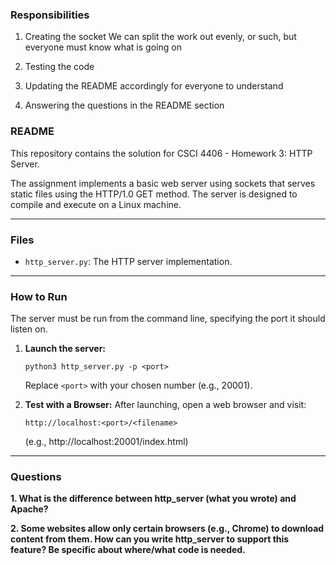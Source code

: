 ### Responsibilities
1. Creating the socket
   We can split the work out evenly, or such, but everyone must know what is going on
   
2. Testing the code

3. Updating the README accordingly for everyone to understand

4. Answering the questions in the README section

### README

This repository contains the solution for CSCI 4406 - Homework 3: HTTP Server.

The assignment implements a basic web server using sockets that serves static files using the HTTP/1.0 GET method. The server is designed to compile and execute on a Linux machine.

---

### Files

* `http_server.py`: The HTTP server implementation.

---

### How to Run

The server must be run from the command line, specifying the port it should listen on.

1.  **Launch the server:**
    ```
    python3 http_server.py -p <port>
    ```
    Replace `<port>` with your chosen number (e.g., 20001).

2.  **Test with a Browser:**
    After launching, open a web browser and visit:
    ```
    http://localhost:<port>/<filename>
    ```
    (e.g., http://localhost:20001/index.html)

---

### Questions

**1. What is the difference between http_server (what you wrote) and Apache?**


**2. Some websites allow only certain browsers (e.g., Chrome) to download content from them. How can you write http_server to support this feature? Be specific about where/what code is needed.**
